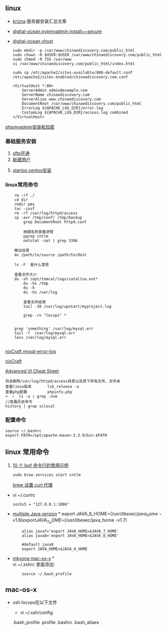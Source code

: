 ## linux

*	[krizna](http://www.krizna.com/ubuntu/setup-ftp-server-on-ubuntu-14-04-vsftpd/) 服务器安装汇总文章
*	[digital-ocean pypmyadmin install++secure](https://www.digitalocean.com/community/tutorials/how-to-install-and-secure-phpmyadmin-on-ubuntu-14-04)
*	[digital-ocean vhost](https://www.digitalocean.com/community/tutorials/how-to-set-up-apache-virtual-hosts-on-ubuntu-14-04-lts)

		sudo mkdir -p /var/www/chinaediscovery.com/public_html
		sudo chown -R $USER:$USER /var/www/chinaediscovery.com/public_html
		sudo chmod -R 755 /var/www
		vi /var/www/chinaediscovery.com/public_html/index.html

		sudo cp /etc/apache2/sites-available/000-default.conf /etc/apache2/sites-enabled/chinaediscovery.com.conf

		<VirtualHost *:80>
    		ServerAdmin admin@example.com
    		ServerName chinaediscovery.com
    		ServerAlias www.chinaediscovery.com
    		DocumentRoot /var/www/chinaediscovery.com/public_html
    		ErrorLog ${APACHE_LOG_DIR}/error.log
    		CustomLog ${APACHE_LOG_DIR}/access.log combined
		</VirtualHost>





[phpmyadmin安装和加密](https://www.digitalocean.com/community/tutorials/how-to-set-up-apache-virtual-hosts-on-ubuntu-14-04-lts)

### 基础服务安装
1. [sftp开通](http://bbs.chinaunix.net/thread-1960082-1-1.html)
3. [新建用户](http://www.cnblogs.com/guangbei/archive/2010/04/26/1721163.html)
<!-- 4. [lnmp一键安装包](http://lnmp.org/index.html) -->
5. [startos centos安装](http://www.startos.com/linux/guide/2012071635559_2.html)

### linux常用命令
```
    rm -rf ./
    cd dir
    rmdir pms
    tar -zxvf
    rm -rf /var/log/httpd/access
    cp -avr /tmp/conf/ /tmp/backup
		grep DocumentRoot httpd.conf

		根据名称查看进程
		pgrep cntlm
		netstat -nat | grep 3306

	移动目录
	mv /path/to/source /path/to/dest

	ls -F  是什么意思

  	查看文件大小
    du -sh /opt/tomcat/logs/catalina.out*
		du -hs /tmp
		du -h
		du -hs /var/log

		查看文件结束
		tail -30 /var/log/upstart/myproject.log

		grep -rn "locvps" *


	grep 'something' /var/log/mysql.err
	tail -f  /var/log/mysql.err
	less /var/log/mysql.err


```		

[nixCraft mysql-error-log](https://www.cyberciti.biz/faq/debian-ubuntu-linux-mysql-error-log/)

[nixCraft](http://www.cyberciti.biz/faq/copy-folder-linux-command-line/)

[Advanced VI  Cheat Sheet ](http://www.lagmonster.org/docs/vi2.html)

    将会删除/var/log/httpd/access目录以及其下所有文件、文件夹
    查看linux版本		lsb_release -a
    查看php配置			phpinfo.php
    ➜  ~  ls -a | grep .nvm    
    //查看历史命令
    history | grep sslocal                      

### 配置命令

    source ~/.bashrc
    export PATH=/opt/apache-maven-3.3.9/bin:$PATH


## linux 常用命令

1. [10 个 lsof 命令行的使用示例](http://www.oschina.net/question/12_145479?sort=default&p=2#answers)

	```
	sudo brew services start cntlm
	```

	[brew 设置 curl 代理](https://www.zhihu.com/question/31360766)

*	vi ~/.curlrc

	```
	socks5 = "127.0.0.1:1086"
	```

*	[multiple Java version](http://stackoverflow.com/questions/26252591/mac-os-x-and-multiple-java-versions)
	*
			export JAVA_8_HOME=$(/usr/libexec/java_home -v1.8)
			export JAVA_7_HOME=$(/usr/libexec/java_home -v1.7)

			alias java7='export JAVA_HOME=$JAVA_7_HOME'
			alias java8='export JAVA_HOME=$JAVA_8_HOME'

			#default java8
			export JAVA_HOME=$JAVA_8_HOME

*	[mkyong mac-os-x](http://www.mkyong.com/java/how-to-set-java_home-environment-variable-on-mac-os-x/)
	*		
			vi ~/.zshrc 里面添加:

			source ~/.bash_profile

## mac-os-x

*	ssh locvps在以下文件

	*	vi ~/.ssh/config

	.bash_profile
	.profile
	.bashrc
	.bash_aliaes
